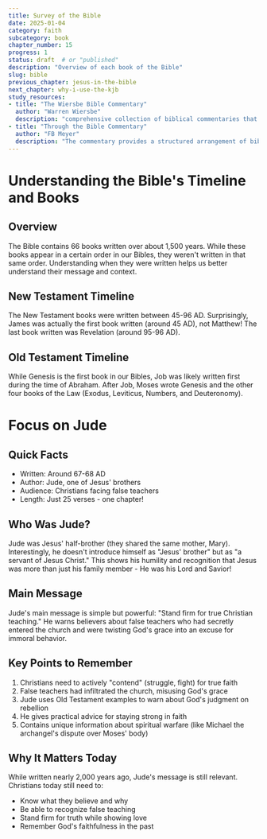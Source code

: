 ```yaml
---
title: Survey of the Bible
date: 2025-01-04
category: faith
subcategory: book
chapter_number: 15
progress: 1
status: draft  # or "published"
description: "Overview of each book of the Bible"
slug: bible
previous_chapter: jesus-in-the-bible
next_chapter: why-i-use-the-kjb
study_resources:
- title: "The Wiersbe Bible Commentary"
  author: "Warren Wiersbe"
  description: "comprehensive collection of biblical commentaries that provides insights into both the Old and New Testaments"
- title: "Through the Bible Commentary"
  author: "FB Meyer"
  description: "The commentary provides a structured arrangement of biblical texts with concise devotional insights, designed to facilitate daily reading and reflection. It covers key passages suitable for individual or family study."
---
```

# Understanding the Bible's Timeline and Books

## Overview
The Bible contains 66 books written over about 1,500 years. While these books appear in a certain order in our Bibles, they weren't written in that same order. Understanding when they were written helps us better understand their message and context.

## New Testament Timeline
The New Testament books were written between 45-96 AD. Surprisingly, James was actually the first book written (around 45 AD), not Matthew! The last book written was Revelation (around 95-96 AD).

## Old Testament Timeline
While Genesis is the first book in our Bibles, Job was likely written first during the time of Abraham. After Job, Moses wrote Genesis and the other four books of the Law (Exodus, Leviticus, Numbers, and Deuteronomy).

# Focus on Jude

## Quick Facts
- Written: Around 67-68 AD
- Author: Jude, one of Jesus' brothers
- Audience: Christians facing false teachers
- Length: Just 25 verses - one chapter!

## Who Was Jude?
Jude was Jesus' half-brother (they shared the same mother, Mary). Interestingly, he doesn't introduce himself as "Jesus' brother" but as "a servant of Jesus Christ." This shows his humility and recognition that Jesus was more than just his family member - He was his Lord and Savior!

## Main Message
Jude's main message is simple but powerful: "Stand firm for true Christian teaching." He warns believers about false teachers who had secretly entered the church and were twisting God's grace into an excuse for immoral behavior.

## Key Points to Remember
1. Christians need to actively "contend" (struggle, fight) for true faith
2. False teachers had infiltrated the church, misusing God's grace
3. Jude uses Old Testament examples to warn about God's judgment on rebellion
4. He gives practical advice for staying strong in faith
5. Contains unique information about spiritual warfare (like Michael the archangel's dispute over Moses' body)

## Why It Matters Today
While written nearly 2,000 years ago, Jude's message is still relevant. Christians today still need to:
- Know what they believe and why
- Be able to recognize false teaching
- Stand firm for truth while showing love
- Remember God's faithfulness in the past